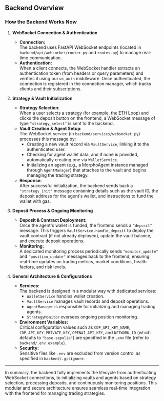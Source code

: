 <!-- # CDP Agentkit Langchain Extension Examples - Chatbot Python

This example demonstrates an agent setup as a terminal style chatbot with access to the full set of CDP Agentkit actions.

## Ask the chatbot to engage in the Web3 ecosystem!
- "Transfer a portion of your ETH to john2879.base.eth"
- "Deploy an NFT that will go super viral!"
- "Choose a name for yourself and register a Basename for your wallet"
- "Deploy an ERC-20 token with total supply 1 billion"

## Requirements
- Python 3.10+
- Poetry for package management and tooling
  - [Poetry Installation Instructions](https://python-poetry.org/docs/#installation)
- [CDP API Key](https://portal.cdp.coinbase.com/access/api)
- [OpenAI API Key](https://platform.openai.com/docs/quickstart#create-and-export-an-api-key)

### Checking Python Version
Before using the example, ensure that you have the correct version of Python installed. The example requires Python 3.10 or higher. You can check your Python version by running the following code:

```bash
python --version
poetry --version
```

## Installation
```bash
poetry install
```

## Run the Chatbot

### Set ENV Vars
- Ensure the following ENV Vars are set:
  - "CDP_API_KEY_NAME"
  - "CDP_API_KEY_PRIVATE_KEY"
  - "OPENAI_API_KEY"
  - "NETWORK_ID" (Defaults to `base-sepolia`)

```bash
make run
``` -->

## Backend Overview

### How the Backend Works Now

1. **WebSocket Connection & Authentication**  
   - **Connection:**  
     The backend uses FastAPI WebSocket endpoints (located in `backend/api/websocket/router.py` and `routes.py`) to manage real-time communication.
   - **Authentication:**  
     When a client connects, the WebSocket handler extracts an authentication token (from headers or query parameters) and verifies it using our `ws_auth` middleware. Once authenticated, the connection is registered in the connection manager, which tracks clients and their subscriptions.

2. **Strategy & Vault Initialization**  
   - **Strategy Selection:**  
     When a user selects a strategy (for example, the ETH Loop) and clicks the deposit button on the frontend, a WebSocket message of type `"strategy_select"` is sent to the backend.
   - **Vault Creation & Agent Setup:**  
     The WebSocket service (in `backend/services/websocket.py`) processes this message by:
     - Creating a new vault record via `VaultService`, linking it to the authenticated user.
     - Checking for agent wallet data, and if none is provided, automatically creating one via `WalletService`.
     - Initializing an agent (e.g., a MorphoAgent instance managed through `AgentManager`) that attaches to the vault and begins managing the trading strategy.
   - **Response:**  
     After successful initialization, the backend sends back a `"strategy_init"` message containing details such as the vault ID, the deposit address for the agent's wallet, and instructions to fund the wallet with gas.

3. **Deposit Process & Ongoing Monitoring**  
   - **Deposit & Contract Deployment:**  
     Once the agent's wallet is funded, the frontend sends a `"deposit"` message. This triggers `VaultService.handle_deposit` to deploy the vault contract (if not already deployed), update the vault balance, and execute deposit operations.
   - **Monitoring:**  
     A dedicated monitoring process periodically sends `"monitor_update"` and `"position_update"` messages back to the frontend, ensuring real-time updates on trading metrics, market conditions, health factors, and risk levels.

4. **General Architecture & Configurations**  
   - **Services:**  
     The backend is designed in a modular way with dedicated services:
     - `WalletService` handles wallet creation.
     - `VaultService` manages vault records and deposit operations.
     - `AgentManager` is responsible for initializing and managing trading agents.
     - `StrategyMonitor` oversees ongoing position monitoring.
   - **Environment Variables:**  
     Critical configuration values such as `CDP_API_KEY_NAME`, `CDP_API_KEY_PRIVATE_KEY`, `OPENAI_API_KEY`, and `NETWORK_ID` (which defaults to `"base-sepolia"`) are specified in the `.env` file (refer to `backend/.env.example`).
   - **Security:**  
     Sensitive files like `.env` are excluded from version control as specified in `backend/.gitignore`.

---

In summary, the backend fully implements the lifecycle from authenticating WebSocket connections, to initializing vaults and agents based on strategy selection, processing deposits, and continuously monitoring positions. This modular and secure architecture ensures seamless real-time integration with the frontend for managing trading strategies.
